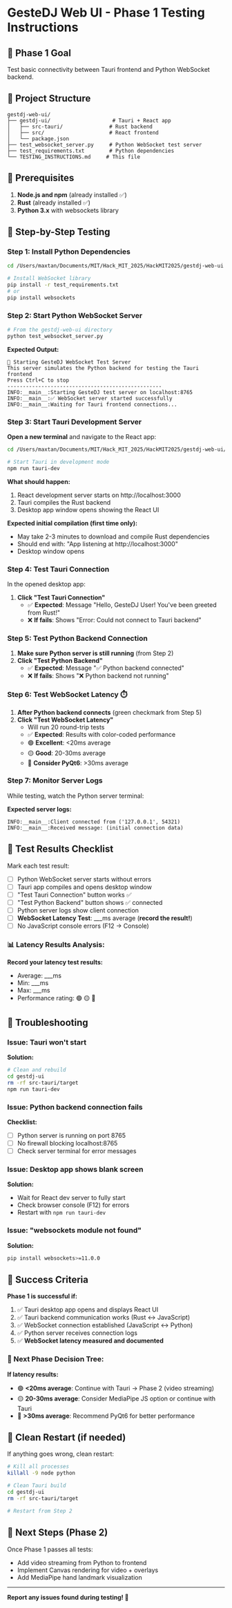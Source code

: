 # GesteDJ Web UI - Phase 1 Testing Instructions

## 🎯 Phase 1 Goal
Test basic connectivity between Tauri frontend and Python WebSocket backend.

## 📁 Project Structure
```
gestdj-web-ui/
├── gestdj-ui/                    # Tauri + React app
│   ├── src-tauri/               # Rust backend
│   ├── src/                     # React frontend
│   └── package.json
├── test_websocket_server.py     # Python WebSocket test server
├── test_requirements.txt        # Python dependencies
└── TESTING_INSTRUCTIONS.md     # This file
```

## 🔧 Prerequisites

1. **Node.js and npm** (already installed ✅)
2. **Rust** (already installed ✅)
3. **Python 3.x** with websockets library

## 🚀 Step-by-Step Testing

### Step 1: Install Python Dependencies
```bash
cd /Users/maxtan/Documents/MIT/Hack_MIT_2025/HackMIT2025/gestdj-web-ui

# Install WebSocket library
pip install -r test_requirements.txt
# or
pip install websockets
```

### Step 2: Start Python WebSocket Server
```bash
# From the gestdj-web-ui directory
python test_websocket_server.py
```

**Expected Output:**
```
🚀 Starting GesteDJ WebSocket Test Server
This server simulates the Python backend for testing the Tauri frontend
Press Ctrl+C to stop
--------------------------------------------------
INFO:__main__:Starting GesteDJ test server on localhost:8765
INFO:__main__:✅ WebSocket server started successfully
INFO:__main__:Waiting for Tauri frontend connections...
```

### Step 3: Start Tauri Development Server

**Open a new terminal** and navigate to the React app:
```bash
cd /Users/maxtan/Documents/MIT/Hack_MIT_2025/HackMIT2025/gestdj-web-ui/gestdj-ui

# Start Tauri in development mode
npm run tauri-dev
```

**What should happen:**
1. React development server starts on http://localhost:3000
2. Tauri compiles the Rust backend
3. Desktop app window opens showing the React UI

**Expected initial compilation (first time only):**
- May take 2-3 minutes to download and compile Rust dependencies
- Should end with: "App listening at http://localhost:3000"
- Desktop window opens

### Step 4: Test Tauri Connection

In the opened desktop app:

1. **Click "Test Tauri Connection"**
   - ✅ **Expected**: Message "Hello, GesteDJ User! You've been greeted from Rust!"
   - ❌ **If fails**: Shows "Error: Could not connect to Tauri backend"

### Step 5: Test Python Backend Connection

1. **Make sure Python server is still running** (from Step 2)
2. **Click "Test Python Backend"**
   - ✅ **Expected**: Message "✅ Python backend connected"
   - ❌ **If fails**: Shows "❌ Python backend not running"

### Step 6: Test WebSocket Latency ⏱️

1. **After Python backend connects** (green checkmark from Step 5)
2. **Click "Test WebSocket Latency"**
   - Will run 20 round-trip tests
   - ✅ **Expected**: Results with color-coded performance
   - 🟢 **Excellent**: <20ms average
   - 🟡 **Good**: 20-30ms average
   - 🔴 **Consider PyQt6**: >30ms average

### Step 7: Monitor Server Logs

While testing, watch the Python server terminal:

**Expected server logs:**
```
INFO:__main__:Client connected from ('127.0.0.1', 54321)
INFO:__main__:Received message: (initial connection data)
```

## 🧪 Test Results Checklist

Mark each test result:

- [ ] Python WebSocket server starts without errors
- [ ] Tauri app compiles and opens desktop window
- [ ] "Test Tauri Connection" button works ✅
- [ ] "Test Python Backend" button shows ✅ connected
- [ ] Python server logs show client connection
- [ ] **WebSocket Latency Test**: ___ms average (**record the result!**)
- [ ] No JavaScript console errors (F12 → Console)

### 📊 Latency Results Analysis:

**Record your latency test results:**
- Average: ___ms
- Min: ___ms
- Max: ___ms
- Performance rating: 🟢 🟡 🔴

## 🐛 Troubleshooting

### Issue: Tauri won't start
**Solution:**
```bash
# Clean and rebuild
cd gestdj-ui
rm -rf src-tauri/target
npm run tauri-dev
```

### Issue: Python backend connection fails
**Checklist:**
- [ ] Python server is running on port 8765
- [ ] No firewall blocking localhost:8765
- [ ] Check server terminal for error messages

### Issue: Desktop app shows blank screen
**Solution:**
- Wait for React dev server to fully start
- Check browser console (F12) for errors
- Restart with `npm run tauri-dev`

### Issue: "websockets module not found"
**Solution:**
```bash
pip install websockets>=11.0.0
```

## 🎉 Success Criteria

**Phase 1 is successful if:**
1. ✅ Tauri desktop app opens and displays React UI
2. ✅ Tauri backend communication works (Rust ↔ JavaScript)
3. ✅ WebSocket connection established (JavaScript ↔ Python)
4. ✅ Python server receives connection logs
5. ✅ **WebSocket latency measured and documented**

### 🎯 Next Phase Decision Tree:

**If latency results:**
- 🟢 **<20ms average**: Continue with Tauri → Phase 2 (video streaming)
- 🟡 **20-30ms average**: Consider MediaPipe JS option or continue with Tauri
- 🔴 **>30ms average**: Recommend PyQt6 for better performance

## 🔄 Clean Restart (if needed)

If anything goes wrong, clean restart:

```bash
# Kill all processes
killall -9 node python

# Clean Tauri build
cd gestdj-ui
rm -rf src-tauri/target

# Restart from Step 2
```

## 📝 Next Steps (Phase 2)

Once Phase 1 passes all tests:
- Add video streaming from Python to frontend
- Implement Canvas rendering for video + overlays
- Add MediaPipe hand landmark visualization

---

**Report any issues found during testing! 🐛**